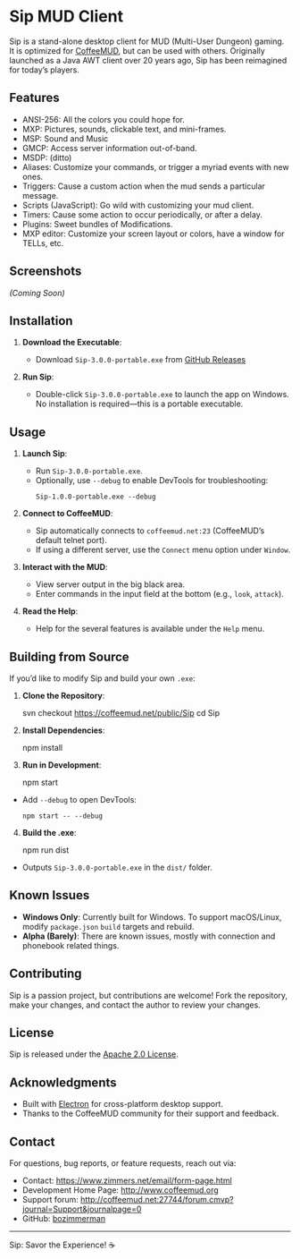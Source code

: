 # Sip MUD Client

Sip is a stand-alone desktop client for MUD (Multi-User Dungeon) gaming.  It is optimized for [CoffeeMUD](http://www.coffeemud.net/), but can be used with others.  Originally launched as a Java AWT client over 20 years ago, Sip has been reimagined for today’s players.

## Features

- ANSI-256: All the colors you could hope for.
- MXP: Pictures, sounds, clickable text, and mini-frames.
- MSP: Sound and Music
- GMCP: Access server information out-of-band.
- MSDP: (ditto)
- Aliases: Customize your commands, or trigger a myriad events with new ones.
- Triggers: Cause a custom action when the mud sends a particular message.
- Scripts (JavaScript): Go wild with customizing your mud client.
- Timers: Cause some action to occur periodically, or after a delay. 
- Plugins: Sweet bundles of Modifications.
- MXP editor: Customize your screen layout or colors, have a window for TELLs, etc. 

## Screenshots

*(Coming Soon)*

## Installation

1. **Download the Executable**:
   - Download `Sip-3.0.0-portable.exe` from [GitHub Releases](https://github.com/bozimmerman/sip/releases)

2. **Run Sip**:
   - Double-click `Sip-3.0.0-portable.exe` to launch the app on Windows. No installation is required—this is a portable executable.

## Usage

1. **Launch Sip**:
   - Run `Sip-3.0.0-portable.exe`.
   - Optionally, use `--debug` to enable DevTools for troubleshooting:
     ```
     Sip-1.0.0-portable.exe --debug
     ```

2. **Connect to CoffeeMUD**:
   - Sip automatically connects to `coffeemud.net:23` (CoffeeMUD’s default telnet port).
   - If using a different server, use the `Connect` menu option under `Window`.

3. **Interact with the MUD**:
   - View server output in the big black area.
   - Enter commands in the input field at the bottom (e.g., `look`, `attack`).

4. **Read the Help**:
   - Help for the several features is available under the `Help` menu.

## Building from Source

If you’d like to modify Sip and build your own `.exe`:

1. **Clone the Repository**:

   svn checkout https://coffeemud.net/public/Sip
   cd Sip

2. **Install Dependencies**:

   npm install

3. **Run in Development**:

   npm start

- Add `--debug` to open DevTools:
  ```
  npm start -- --debug
  ```

4. **Build the .exe**:

   npm run dist

- Outputs `Sip-3.0.0-portable.exe` in the `dist/` folder.

## Known Issues

- **Windows Only**: Currently built for Windows. To support macOS/Linux, modify `package.json` `build` targets and rebuild.
- **Alpha (Barely)**: There are known issues, mostly with connection and phonebook related things.

## Contributing

Sip is a passion project, but contributions are welcome! Fork the repository, make your changes, and contact the author to review your changes.

## License

Sip is released under the [Apache 2.0 License](LICENSE).

## Acknowledgments

- Built with [Electron](https://www.electronjs.org/) for cross-platform desktop support.
- Thanks to the CoffeeMUD community for their support and feedback.

## Contact

For questions, bug reports, or feature requests, reach out via:
- Contact: https://www.zimmers.net/email/form-page.html
- Development Home Page: http://www.coffeemud.org
- Support forum: http://coffeemud.net:27744/forum.cmvp?journal=Support&journalpage=0
- GitHub: [bozimmerman](https://github.com/bozimmerman)

---

Sip: Savor the Experience! ☕

